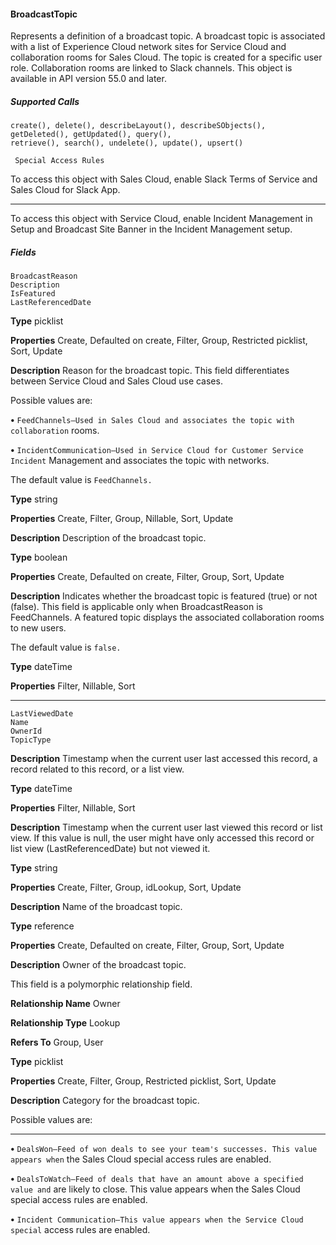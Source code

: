 #### BroadcastTopic

Represents a definition of a broadcast topic. A broadcast topic is associated with a list of Experience Cloud network sites for Service Cloud
and collaboration rooms for Sales Cloud. The topic is created for a specific user role. Collaboration rooms are linked to Slack channels.
This object is available in API version 55.0 and later.

##### Supported Calls
```
create(), delete(), describeLayout(), describeSObjects(), getDeleted(), getUpdated(), query(),
retrieve(), search(), undelete(), update(), upsert()

 Special Access Rules

```
To access this object with Sales Cloud, enable Slack Terms of Service and Sales Cloud for Slack App.


-----

To access this object with Service Cloud, enable Incident Management in Setup and Broadcast Site Banner in the Incident Management
setup.

##### Fields

```
BroadcastReason
Description
IsFeatured
LastReferencedDate

```

**Type**
picklist

**Properties**
Create, Defaulted on create, Filter, Group, Restricted picklist, Sort, Update

**Description**
Reason for the broadcast topic. This field differentiates between Service Cloud and Sales
Cloud use cases.

Possible values are:

**•** `FeedChannels—Used in Sales Cloud and associates the topic with collaboration`
rooms.

**•** `IncidentCommunication—Used in Service Cloud for Customer Service Incident`
Management and associates the topic with networks.

The default value is `FeedChannels.`

**Type**
string

**Properties**
Create, Filter, Group, Nillable, Sort, Update

**Description**
Description of the broadcast topic.

**Type**
boolean

**Properties**
Create, Defaulted on create, Filter, Group, Sort, Update

**Description**
Indicates whether the broadcast topic is featured (true) or not (false). This field is
applicable only when BroadcastReason is FeedChannels. A featured topic displays the
associated collaboration rooms to new users.

The default value is `false.`

**Type**
dateTime

**Properties**
Filter, Nillable, Sort


-----

```
LastViewedDate
Name
OwnerId
TopicType

```

**Description**
Timestamp when the current user last accessed this record, a record related to this record,
or a list view.

**Type**
dateTime

**Properties**
Filter, Nillable, Sort

**Description**
Timestamp when the current user last viewed this record or list view. If this value is null, the
user might have only accessed this record or list view (LastReferencedDate) but not
viewed it.

**Type**
string

**Properties**
Create, Filter, Group, idLookup, Sort, Update

**Description**
Name of the broadcast topic.

**Type**
reference

**Properties**
Create, Defaulted on create, Filter, Group, Sort, Update

**Description**
Owner of the broadcast topic.

This field is a polymorphic relationship field.

**Relationship Name**
Owner

**Relationship Type**
Lookup

**Refers To**
Group, User

**Type**
picklist

**Properties**
Create, Filter, Group, Restricted picklist, Sort, Update

**Description**
Category for the broadcast topic.

Possible values are:


-----

**•** `DealsWon—Feed of won deals to see your team's successes. This value appears when`
the Sales Cloud special access rules are enabled.

**•** `DealsToWatch—Feed of deals that have an amount above a specified value and`
are likely to close. This value appears when the Sales Cloud special access rules are
enabled.

**•** `Incident Communication—This value appears when the Service Cloud special`
access rules are enabled.
